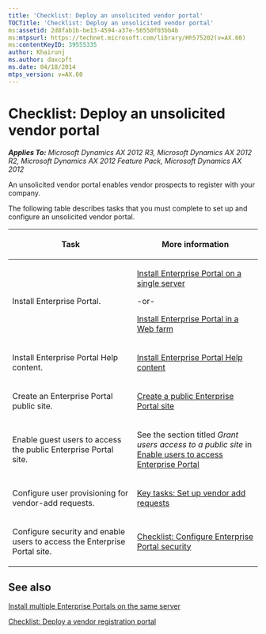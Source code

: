 ```yaml
---
title: 'Checklist: Deploy an unsolicited vendor portal'
TOCTitle: 'Checklist: Deploy an unsolicited vendor portal'
ms:assetid: 2d8fab1b-be13-4594-a37e-56550f03bb4b
ms:mtpsurl: https://technet.microsoft.com/library/Hh575202(v=AX.60)
ms:contentKeyID: 39555335
author: Khairunj
ms.author: daxcpft
ms.date: 04/18/2014
mtps_version: v=AX.60
---
```


# Checklist: Deploy an unsolicited vendor portal 


_**Applies To:** Microsoft Dynamics AX 2012 R3, Microsoft Dynamics AX 2012 R2, Microsoft Dynamics AX 2012 Feature Pack, Microsoft Dynamics AX 2012_

An unsolicited vendor portal enables vendor prospects to register with your company.

The following table describes tasks that you must complete to set up and configure an unsolicited vendor portal.

<table>
<colgroup>
<col style="width: 50%" />
<col style="width: 50%" />
</colgroup>
<thead>
<tr class="header">
<th><p>Task</p></th>
<th><p>More information</p></th>
</tr>
</thead>
<tbody>
<tr class="odd">
<td><p>Install Enterprise Portal.</p></td>
<td><p><a href="install-enterprise-portal-on-a-single-server.md">Install Enterprise Portal on a single server</a></p>
<p>-or-</p>
<p><a href="install-enterprise-portal-in-a-web-farm.md">Install Enterprise Portal in a Web farm</a></p></td>
</tr>
<tr class="even">
<td><p>Install Enterprise Portal Help content.</p></td>
<td><p><a href="install-enterprise-portal-help-content.md">Install Enterprise Portal Help content</a></p></td>
</tr>
<tr class="odd">
<td><p>Create an Enterprise Portal public site.</p></td>
<td><p><a href="create-a-public-enterprise-portal-site.md">Create a public Enterprise Portal site</a></p></td>
</tr>
<tr class="even">
<td><p>Enable guest users to access the public Enterprise Portal site.</p></td>
<td><p>See the section titled <em>Grant users access to a public site</em> in <a href="enable-users-to-access-enterprise-portal.md">Enable users to access Enterprise Portal</a></p></td>
</tr>
<tr class="odd">
<td><p>Configure user provisioning for vendor-add requests.</p></td>
<td><p><a href="key-tasks-set-up-vendor-add-requests.md">Key tasks: Set up vendor add requests</a></p></td>
</tr>
<tr class="even">
<td><p>Configure security and enable users to access the Enterprise Portal site.</p></td>
<td><p><a href="checklist-configure-enterprise-portal-security.md">Checklist: Configure Enterprise Portal security</a></p></td>
</tr>
</tbody>
</table>


## See also

[Install multiple Enterprise Portals on the same server](install-multiple-enterprise-portals-on-the-same-server.md)

[Checklist: Deploy a vendor registration portal](checklist-deploy-a-vendor-registration-portal.md)

  


